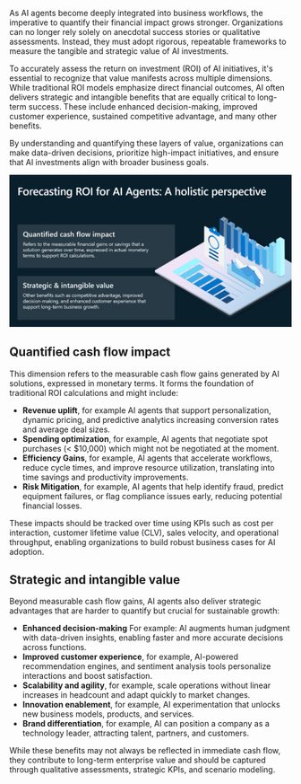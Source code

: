 As AI agents become deeply integrated into business workflows, the
imperative to quantify their financial impact grows stronger.
Organizations can no longer rely solely on anecdotal success stories or
qualitative assessments. Instead, they must adopt rigorous, repeatable
frameworks to measure the tangible and strategic value of AI
investments.

To accurately assess the return on investment (ROI) of AI initiatives,
it's essential to recognize that value manifests across multiple
dimensions. While traditional ROI models emphasize direct financial
outcomes, AI often delivers strategic and intangible benefits that are
equally critical to long-term success. These include enhanced
decision-making, improved customer experience, sustained competitive
advantage, and many other benefits.

By understanding and quantifying these layers of value, organizations
can make data-driven decisions, prioritize high-impact initiatives, and
ensure that AI investments align with broader business goals.

[![A diagram showing concepts used to forcast return of investment for AI agents.](../media/forecasting-return-investment.png)](../media/forecasting-return-investment-big.png#lightbox)

## Quantified cash flow impact

This dimension refers to the measurable cash flow gains generated by AI
solutions, expressed in monetary terms. It forms the foundation of
traditional ROI calculations and might include:

- **Revenue uplift**, for example AI agents that support personalization, dynamic pricing, and predictive analytics increasing conversion rates and average deal sizes.
- **Spending optimization**, for example, AI agents that negotiate spot purchases (< $10,000) which might not be negotiated at the moment.
- **Efficiency Gains**, for example, AI agents that accelerate workflows, reduce cycle times, and improve resource utilization, translating into time savings and productivity improvements.
- **Risk Mitigation**, for example, AI agents that help identify fraud, predict equipment failures, or flag compliance issues early, reducing potential financial losses.

These impacts should be tracked over time using KPIs such as cost per
interaction, customer lifetime value (CLV), sales velocity, and
operational throughput, enabling organizations to build robust business
cases for AI adoption.

## Strategic and intangible value

Beyond measurable cash flow gains, AI agents also deliver strategic
advantages that are harder to quantify but crucial for sustainable
growth:

- **Enhanced decision-making**
  For example: AI augments human judgment with data-driven insights,
  enabling faster and more accurate decisions across functions.
- **Improved customer experience**, for example, AI-powered recommendation engines, and sentiment analysis tools personalize interactions and boost satisfaction.
- **Scalability and agility**, for example, scale operations without linear increases in headcount and adapt quickly to market changes.
- **Innovation enablement**, for example, AI experimentation that unlocks new business models, products, and services.
- **Brand differentiation**, for example, AI can position a company as a technology leader, attracting talent, partners, and customers.

While these benefits may not always be reflected in immediate cash flow,
they contribute to long-term enterprise value and should be captured
through qualitative assessments, strategic KPIs, and scenario modeling.
